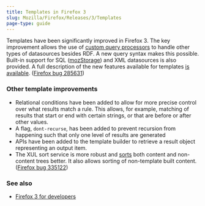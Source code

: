 ```yaml
---
title: Templates in Firefox 3
slug: Mozilla/Firefox/Releases/3/Templates
page-type: guide
---
```




Templates have been significantly improved in Firefox 3. The key improvement allows the use of [custom query processors](/How_to_implement_a_custom_XUL_query_processor_component) to handle other types of datasources besides RDF. A new query syntax makes this possible. Built-in support for SQL ([mozStorage](/Storage)) and XML datasources is also provided. A full description of the new features available for templates [is available](https://wiki.mozilla.org/XUL:Template_Features_in_1.9). ([Firefox bug 285631](https://bugzil.la/285631))

### Other template improvements

- Relational conditions have been added to allow for more precise control over what results match a rule. This allows, for example, matching of results that start or end with certain strings, or that are before or after other values.
- A flag, `dont-recurse`, has been added to prevent recursion from happening such that only one level of results are generated
- APIs have been added to the template builder to retrieve a result object representing an output item.
- The XUL sort service is more robust and [sorts](/XUL/Template_Guide/Sorting_Results) both content and non-content trees better. It also allows sorting of non-template built content. ([Firefox bug 335122](https://bugzil.la/335122))

### See also

- [Firefox 3 for developers](/Mozilla/Firefox/Releases/3)
